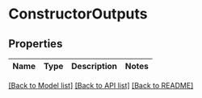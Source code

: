 # ConstructorOutputs

## Properties

| Name | Type | Description | Notes |
| ---- | ---- | ----------- | ----- |


[[Back to Model list]](../README.md#documentation-for-models) [[Back to API list]](../README.md#documentation-for-api-endpoints) [[Back to README]](../README.md)
